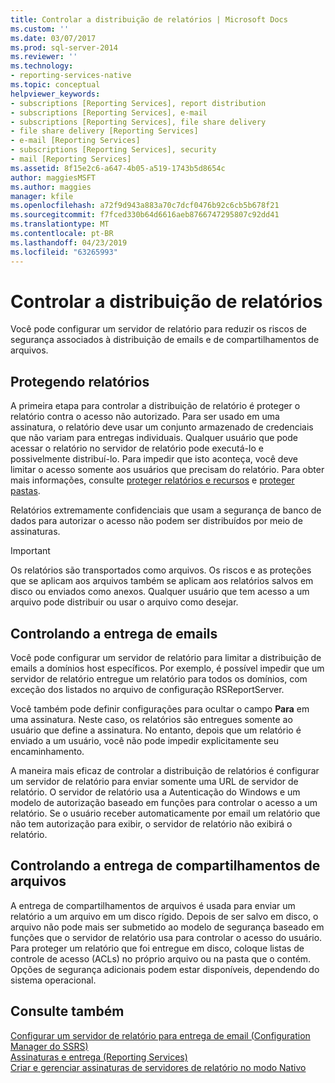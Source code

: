 ```yaml
---
title: Controlar a distribuição de relatórios | Microsoft Docs
ms.custom: ''
ms.date: 03/07/2017
ms.prod: sql-server-2014
ms.reviewer: ''
ms.technology:
- reporting-services-native
ms.topic: conceptual
helpviewer_keywords:
- subscriptions [Reporting Services], report distribution
- subscriptions [Reporting Services], e-mail
- subscriptions [Reporting Services], file share delivery
- file share delivery [Reporting Services]
- e-mail [Reporting Services]
- subscriptions [Reporting Services], security
- mail [Reporting Services]
ms.assetid: 8f15e2c6-a647-4b05-a519-1743b5d8654c
author: maggiesMSFT
ms.author: maggies
manager: kfile
ms.openlocfilehash: a72f9d943a883a70c7dcf0476b92c6cb5b678f21
ms.sourcegitcommit: f7fced330b64d6616aeb8766747295807c92dd41
ms.translationtype: MT
ms.contentlocale: pt-BR
ms.lasthandoff: 04/23/2019
ms.locfileid: "63265993"
---
```

# <a name="control-report-distribution"></a>Controlar a distribuição de relatórios
  Você pode configurar um servidor de relatório para reduzir os riscos de segurança associados à distribuição de emails e de compartilhamentos de arquivos.  
  
## <a name="securing-reports"></a>Protegendo relatórios  
 A primeira etapa para controlar a distribuição de relatório é proteger o relatório contra o acesso não autorizado. Para ser usado em uma assinatura, o relatório deve usar um conjunto armazenado de credenciais que não variam para entregas individuais. Qualquer usuário que pode acessar o relatório no servidor de relatório pode executá-lo e possivelmente distribuí-lo. Para impedir que isto aconteça, você deve limitar o acesso somente aos usuários que precisam do relatório. Para obter mais informações, consulte [proteger relatórios e recursos](security/secure-reports-and-resources.md) e [proteger pastas](security/secure-folders.md).  
  
 Relatórios extremamente confidenciais que usam a segurança de banco de dados para autorizar o acesso não podem ser distribuídos por meio de assinaturas.  
  
> [!IMPORTANT]  
>  Os relatórios são transportados como arquivos. Os riscos e as proteções que se aplicam aos arquivos também se aplicam aos relatórios salvos em disco ou enviados como anexos. Qualquer usuário que tem acesso a um arquivo pode distribuir ou usar o arquivo como desejar.  
  
## <a name="controlling-e-mail-delivery"></a>Controlando a entrega de emails  
 Você pode configurar um servidor de relatório para limitar a distribuição de emails a domínios host específicos. Por exemplo, é possível impedir que um servidor de relatório entregue um relatório para todos os domínios, com exceção dos listados no arquivo de configuração RSReportServer.  
  
 Você também pode definir configurações para ocultar o campo **Para** em uma assinatura. Neste caso, os relatórios são entregues somente ao usuário que define a assinatura. No entanto, depois que um relatório é enviado a um usuário, você não pode impedir explicitamente seu encaminhamento.  
  
 A maneira mais eficaz de controlar a distribuição de relatórios é configurar um servidor de relatório para enviar somente uma URL de servidor de relatório. O servidor de relatório usa a Autenticação do Windows e um modelo de autorização baseado em funções para controlar o acesso a um relatório. Se o usuário receber automaticamente por email um relatório que não tem autorização para exibir, o servidor de relatório não exibirá o relatório.  
  
## <a name="controlling-file-share-delivery"></a>Controlando a entrega de compartilhamentos de arquivos  
 A entrega de compartilhamentos de arquivos é usada para enviar um relatório a um arquivo em um disco rígido. Depois de ser salvo em disco, o arquivo não pode mais ser submetido ao modelo de segurança baseado em funções que o servidor de relatório usa para controlar o acesso do usuário. Para proteger um relatório que foi entregue em disco, coloque listas de controle de acesso (ACLs) no próprio arquivo ou na pasta que o contém. Opções de segurança adicionais podem estar disponíveis, dependendo do sistema operacional.  
  
## <a name="see-also"></a>Consulte também  
 [Configurar um servidor de relatório para entrega de email &#40;Configuration Manager do SSRS&#41;](../../2014/sql-server/install/configure-a-report-server-for-e-mail-delivery-ssrs-configuration-manager.md)   
 [Assinaturas e entrega &#40;Reporting Services&#41;](subscriptions/subscriptions-and-delivery-reporting-services.md)   
 [Criar e gerenciar assinaturas de servidores de relatório no modo Nativo](../../2014/reporting-services/create-manage-subscriptions-native-mode-report-servers.md)  
  
  
